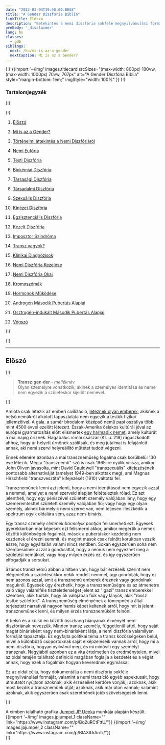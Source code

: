 ```yaml
---
date: "2022-03-04T19:08:00.000Z"
title: "A Gender Diszfória Biblia"
linkTitle: Előszó
description: "Betekintés a nemi diszfória sokféle megnyilvánulási formájába, illetve hogy mit jelent transzneműnek lenni."
preBody: '_disclaimer'
lang: hu
classes:
  - gdb
siblings:
  next: /hu/mi-is-az-a-gender
  nextCaption: Mi is az a Gender?
---
```



{!{
{{import
  '~/img'
  images.titlecard
  srcSizes="(max-width: 800px) 100vw, (max-width: 1000px) 70vw, 767px"
  alt="A Gender Diszfória Biblia"
  style="margin-bottom: 1em;"
  imgStyle="width: 100%"
}}
}!}

### Tartalomjegyzék

{!{ <div class="two-column-list"> }!}

1. [Előszó](#eloszo)

2. [Mi is az a Gender?](/hu/mi-is-az-a-gender)

3. [Történelmi áttekintés a Nemi Diszfóriáról](/hu/tortenelmi-attekintes)

4. [Nemi Eufória](/hu/euforia)

5. [Testi Diszfória](/hu/testi-diszforia)

6. [Biokémiai Diszfória](/hu/biokemiai-diszforia)

7. [Társasági Diszfória](/hu/tarsasagi-diszforia)

8. [Társadalmi Diszfória](/hu/tarsadalmi-diszforia)

9. [Szexuális Diszfória](/hu/szexualis-diszforia)

10. [Kinézet Diszfória](/hu/kinezet-diszforia)

11. [Egzisztenciális Diszfória](/hu/egzisztencialis-diszforia)

12. [Kezelt Diszfória](/hu/kezelt-diszforia)

13. [Imposztor Szindróma](/hu/imposztor-szindroma)

14. [Transz vagyok?](/hu/transz-vagyok)

15. [Klinikai Diagnózisok](/hu/klinikai-diagnozisok)

16. [Nemi Diszfória Kezelése](/hu/kezeles)

17. [Nemi Diszfória Okai](/hu/okok)

18. [Kromoszómák](/hu/kromoszomak)

19. [Hormonok Mûködése](/hu/hormonok)

20. [Androgén Második Pubertás Alapjai](/hu/masodik-pubertas-masc)

21. [Ösztrogén-indukált Második Pubertás Alapjai](/hu/masodik-pubertas-fem)

22. [Végszó](/hu/vegszo)

{!{ </div> }!}

<hr class="print-break-after print-hidden">

## Előszó

{!{
<div class="gutter"><blockquote>
  <strong>Transz·gen·der</strong> - <em>melléknév</em><br>
  Olyan személyre vonatkozik, akinek a személyes identitása és neme nem egyezik a születéskor kijelölt nemével.
</blockquote></div>
}!}

Amióta csak létezik az emberi civilizáció, [léteznek olyan emberek](https://en.wikipedia.org/wiki/Transgender_history), akiknek a belső nemükről alkotott tapasztalata nem egyezik a testük fizikai jellemzőivel. A gala, a sumér birodalom középső nemű papi osztálya több mint 4500 évvel ezelőtt létezett. Észak-Amerika őslakos kultúrái jóval az európai gyarmatosítás előtt elismertek [egy harmadik nemet](https://en.wikipedia.org/wiki/Third_gender), amely kultúrát a mai napig őriznek. Elagabalus római császár (Kr. u. 218) ragaszkodott ahhoz, hogy úr helyett úrnőnek szólítsák, és még jutalmat is felajánlott annak, aki nemi szervi helyreállító műtétet tudott végezni.

Ennek ellenére azonban a mai transzneműség fogalma csak körülbelül 130 éve létezik. Még a "transznemű" szó is csak 1965-re nyúlik vissza, amikor John Oliven javasolta, mint David Cauldwell "transzexuális" kifejezésének pontosabb alternatíváját (amelyet 1949-ben alkottak meg), ami Magnus Hirschfield "transzvesztita" kifejezését (1910) váltotta fel.

Transzneműnek lenni azt jelenti, hogy a nemi identitásod nem egyezik azzal a nemmel, amelyet a nemi szerveid alapján feltételeztek rólad. Ez azt jelentheti, hogy egy péniszével született személy valójában lány, hogy egy szeméremtesttel született személy valójában fiú; vagy hogy egy olyan személy, akinek bármelyik nemi szerve van, nem teljesen illeszkedik a spektrum egyik oldalára sem, azaz nem-bináris.

Egy transz személy *életének bármelyik pontján* felismerheti ezt. Egyesek gyerekkorban már képesek ezt felismerni akkor, amikor megértik a nemek közötti különbségek fogalmát, mások a pubertáskor kezdetéig nem kezdenek el érezni semmit, és megint mások csak felnőtt korukban veszik észre, hogy egyáltalán valami nincs rendben. Sokan egyszerűen soha nem szembesülnek azzal a gondolattal, hogy a nemük nem egyezhet meg a születési nemükkel, vagy hogy milyen érzés ez, és így egyszerűen elfogadják a sorsukat.

Számos transznemû abban a hitben van, hogy bár érzéseik szerint nem elégedettek a születésükkor nekik rendelt nemmel, úgy gondolják, hogy ez nem azonos azzal, amit a transznemű emberek éreznek vagy gondolnak magukról. Egyesek úgy érezhetik, hogy a transzneműségre és az átmenetre való vágy valamiféle tiszteletlenséget jelent az "igazi" transz emberekkel szemben, akik tudták, hogy ők valójában fiúk vagy lányok, akik "rossz testbe születtek". A transzneműség élményének a tömegmédia által terjesztett narratívái nagyon hamis képet keltenek arról, hogy mit is jelent transzneműnek lenni, és milyen érzés transzneműként felnőni.

A belső és a külső én közötti összhang hiányának élményét nemi diszfóriának nevezzük. Minden transz személy, függetlenül attól, hogy saját magát binárisként vagy nem-binárisként látja, a nemi diszfória valamilyen formáját tapasztalja. Ez egyfajta politikai téma a transz közösségeken belül, mivel a különböző csoportoknak saját elképzeléseik vannak arról, hogy mi a nemi diszfória, hogyan nyilvánul meg, és mi minősíti egy személyt transznak. Nagyjából azonban ez a vita értelmetlen és eredménytelen, mivel az oldal tetején található definíció magában foglalja a kezdetét és a végét annak, hogy ezek a fogalmak hogyan keverednek egymással.

Ez az oldal célja, hogy dokumentálja a nemi diszfória sokféle megnyilvánulási formáját, valamint a nemi tranzíció egyéb aspektusait, hogy útmutatót nyújtson azoknak, akik érzéseiket kérdőre vonják,; azoknak, akik most kezdik a transzneműek útját; azoknak, akik már úton vannak; valamint azoknak, akik egyszerűen csak szeretnének jobb szövetségesek lenni.

{!{
<div class="gutter flex flex-end print-inline print-span2 print-center">
<span>A címben található grafika <a href="https://www.instagram.com/jp_means_jumpei/">Jumpei JP Ueoka</a> munkája alapján készült.</span>
<div class="grid-row" style="grid-template-columns: 1fr 1fr">
{{import '~/img' images.jpjumpei_1 className="" link="https://www.instagram.com/p/Bq2uRCtFttU/"}}
{{import '~/img' images.jpjumpei_2 className="" link="https://www.instagram.com/p/BlA3IUrAnTi/"}}
</div>
</div>
}!}

